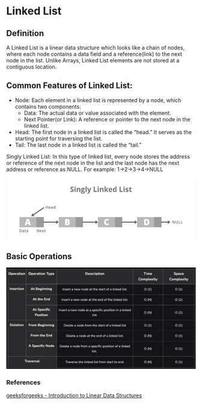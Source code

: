 # Linked List

## Definition

A Linked List is a linear data structure which looks like a chain of nodes, where each node contains a data field and a reference(link) to the next node in the list. Unlike Arrays, Linked List elements are not stored at a contiguous location. 

## Common Features of Linked List:

* Node: Each element in a linked list is represented by a node, which contains two components:
  * Data: The actual data or value associated with the element.
  * Next Pointer(or Link): A reference or pointer to the next node in the linked list.
* Head: The first node in a linked list is called the “head.” It serves as the starting point for traversing the list.
* Tail: The last node in a linked list is called the “tail.”


Singly Linked List: In this type of linked list, every node stores the address or reference of the next node in the list and the last node has the next address or reference as NULL. For example: 1->2->3->4->NULL 

![img.png](img.png)

## Basic Operations

![img_1.png](img_1.png)

### References

[geeksforgeeks - Introduction to Linear Data Structures](https://www.geeksforgeeks.org/introduction-to-linear-data-structures/)